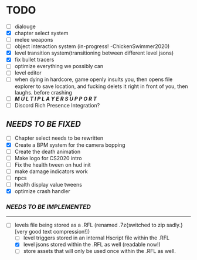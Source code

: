 # TODO

 - [ ] dialouge
 - [x] chapter select system
 - [ ] melee weapons
 - [ ] object interaction system (in-progress! -ChickenSwimmer2020)
 - [x] level transition system(transitioning between different level jsons)
 - [x] fix bullet tracers
 - [ ] optimize everything we possibly can
 - [ ] level editor
 - [ ] when dying in hardcore, game openly insults you, then opens file explorer to save location, and fucking delets it right in front of you, then laughs. before crashing
 - [ ] ***M U L T I  P L A Y E R  S U P P O R T***
 - [ ] Discord Rich Presence Integration?

## ***NEEDS TO BE FIXED***

 - [ ] Chapter select needs to be rewritten
 - [x] Create a BPM system for the camera bopping
 - [ ] Create the death animation
 - [ ] Make logo for CS2020 intro
 - [ ] Fix the health tween on hud init
 - [ ] make damage indicators work
 - [ ] npcs
 - [ ] health display value tweens
 - [x] optimize crash handler

### ***NEEDS TO BE IMPLEMENTED***

---

 - [ ] levels file being stored as a .RFL (renamed .7z{switched to zip sadly.} [very good text compression!])
    - [ ] level triggers stored in an internal Hscript file within the .RFL
    - [x] level jsons stored within the .RFL as well (readable now!)
    - [ ] store assets that will only be used once within the .RFL as well.
